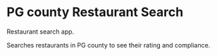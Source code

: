 # PG county Restaurant Search
Restaurant search app.

Searches restaurants in PG county to see their rating and compliance.
